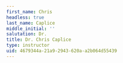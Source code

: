 ```yaml
---
first_name: Chris
headless: true
last_name: Caplice
middle_initial: ''
salutation: Dr.
title: Dr. Chris Caplice
type: instructor
uid: 4679344a-21a9-2943-620a-a2b064d55439
---
```


